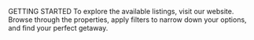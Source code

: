 GETTING STARTED
To explore the available listings, visit our website. Browse through the properties, apply filters to narrow down your options, and find your perfect getaway.
